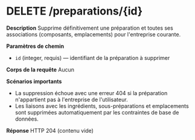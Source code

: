 # DELETE /preparations/{id}

**Description**
Supprime définitivement une préparation et toutes ses associations (composants, emplacements) pour l'entreprise courante.

**Paramètres de chemin**
- `id` (integer, requis) — identifiant de la préparation à supprimer

**Corps de la requête**
Aucun

**Scénarios importants**
- La suppression échoue avec une erreur 404 si la préparation n'appartient pas à l'entreprise de l'utilisateur.
- Les liaisons avec les ingrédients, sous-préparations et emplacements sont supprimées automatiquement par les contraintes de base de données.

**Réponse**
HTTP 204 (contenu vide)
